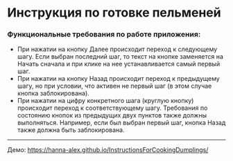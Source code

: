 # Инструкция по готовке пельменей

### Функциональные требования по работе приложения:

-   При нажатии на кнопку Далее происходит переход к следующему шагу. Если выбран последний шаг, то текст на кнопке заменяется на Начать сначала и при клике на нее устанавливается самый первый шаг.
-   При нажатии на кнопку Назад происходит переход к предыдущему шагу, но при условии, что активен не первый шаг (в этом случае кнопка заблокирована).
-   При нажатии на цифру конкретного шага (круглую кнопку) происходит переход к соответствующему шагу. Требования по состоянию кнопок из предыдущих двух пунктов также должны выполняться. Например, если был выбран первый шаг, кнопка Назад также должна быть заблокирована.

---

Демо: https://hanna-alex.github.io/InstructionsForCookingDumplings/
